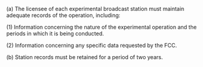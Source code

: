 (a) The licensee of each experimental broadcast station must maintain adequate records of the operation, including:

(1) Information concerning the nature of the experimental operation and the periods in which it is being conducted.

(2) Information concerning any specific data requested by the FCC.
                          

(b) Station records must be retained for a period of two years.

